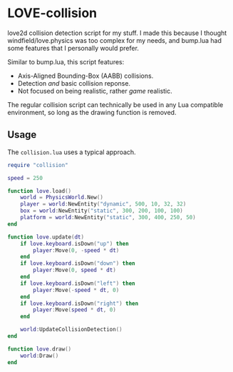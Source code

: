 # LOVE-collision
love2d collision detection script for my stuff. I made this because I thought windfield/love.physics was too complex for my needs, and bump.lua had some features that I personally would prefer.

Similar to bump.lua, this script features:
* Axis-Aligned Bounding-Box (AABB) collisions.
* Detection *and* basic collision reponse.
* Not focused on being realistic, rather *game* realistic.

The regular collision script can technically be used in any Lua compatible environment, so long as the drawing function is removed. 

## Usage
The `collision.lua` uses a typical approach.
```lua
require "collision"

speed = 250

function love.load()
    world = PhysicsWorld.New()
    player = world:NewEntity("dynamic", 500, 10, 32, 32)   
    box = world:NewEntity("static", 300, 200, 100, 100)    
    platform = world:NewEntity("static", 300, 400, 250, 50)
end

function love.update(dt)
    if love.keyboard.isDown("up") then
        player:Move(0, -speed * dt)
    end
    if love.keyboard.isDown("down") then
        player:Move(0, speed * dt)
    end
    if love.keyboard.isDown("left") then
        player:Move(-speed * dt, 0)
    end
    if love.keyboard.isDown("right") then
        player:Move(speed * dt, 0)
    end

    world:UpdateCollisionDetection()
end

function love.draw()
    world:Draw()
end
```
